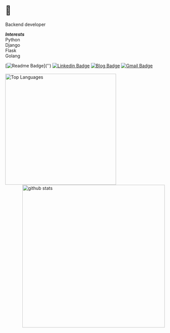 
# 🍟

Backend developer<br>

_**Interests**_<br>
Python<br>
Django<br>
Flask<br>
Golang<br>


[![Readme Badge](http://img.shields.io/badge/-Resume-black?style=flat-square&logo=Github&link='')]('') 
[![Linkedin Badge](https://img.shields.io/badge/-LinkedIn-blue?style=flat-square&logo=Linkedin&logoColor=white&link=https://www.linkedin.com/in/%EC%A7%80%EC%84%A0-%EC%B5%9C-5a8666a6/)](https://www.linkedin.com/in/%EC%A7%80%EC%84%A0-%EC%B5%9C-5a8666a6/)
[![Blog Badge](https://img.shields.io/badge/-Blog-1877f2?style=flat-square&logo=Bloglovin&logoColor=white&link=https://velog.io/@wltjs10645)](https://velog.io/@wltjs10645) 
[![Gmail Badge](https://img.shields.io/badge/-Gmail-d14836?style=flat-square&logo=Gmail&logoColor=white&link=mailto:jisunn0130@gmail.com)](mailto:jisunn0130@gmail.com)
<br>
<br>
<img align="left" width=350 alt="Top Languages" src="https://github-readme-stats.vercel.app/api/top-langs/?username=jisun-choi&layout=compact">
<img align="right" width=450 alt="github stats" src="https://github-readme-stats.vercel.app/api?username=jisun-choi&show_icons=true">
